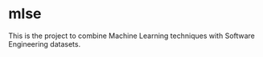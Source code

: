 # mlse
This is the project to combine Machine Learning techniques with Software Engineering datasets. 

